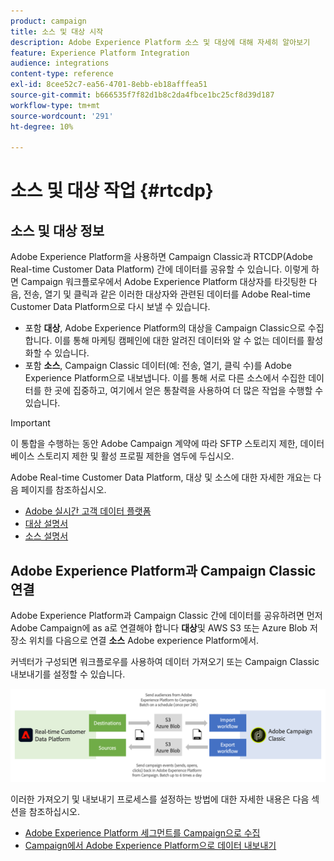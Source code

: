 ```yaml
---
product: campaign
title: 소스 및 대상 시작
description: Adobe Experience Platform 소스 및 대상에 대해 자세히 알아보기
feature: Experience Platform Integration
audience: integrations
content-type: reference
exl-id: 8cee52c7-ea56-4701-8ebb-eb18afffea51
source-git-commit: b666535f7f82d1b8c2da4fbce1bc25cf8d39d187
workflow-type: tm+mt
source-wordcount: '291'
ht-degree: 10%

---
```


# 소스 및 대상 작업 {#rtcdp}



## 소스 및 대상 정보

Adobe Experience Platform을 사용하면 Campaign Classic과 RTCDP(Adobe Real-time Customer Data Platform) 간에 데이터를 공유할 수 있습니다. 이렇게 하면 Campaign 워크플로우에서 Adobe Experience Platform 대상자를 타깃팅한 다음, 전송, 열기 및 클릭과 같은 이러한 대상자와 관련된 데이터를 Adobe Real-time Customer Data Platform으로 다시 보낼 수 있습니다.

* 포함 **대상**, Adobe Experience Platform의 대상을 Campaign Classic으로 수집합니다. 이를 통해 마케팅 캠페인에 대한 알려진 데이터와 알 수 없는 데이터를 활성화할 수 있습니다.
* 포함 **소스**, Campaign Classic 데이터(예: 전송, 열기, 클릭 수)를 Adobe Experience Platform으로 내보냅니다. 이를 통해 서로 다른 소스에서 수집한 데이터를 한 곳에 집중하고, 여기에서 얻은 통찰력을 사용하여 더 많은 작업을 수행할 수 있습니다.

>[!IMPORTANT]
>
>이 통합을 수행하는 동안 Adobe Campaign 계약에 따라 SFTP 스토리지 제한, 데이터베이스 스토리지 제한 및 활성 프로필 제한을 염두에 두십시오.

Adobe Real-time Customer Data Platform, 대상 및 소스에 대한 자세한 개요는 다음 페이지를 참조하십시오.

* [Adobe 실시간 고객 데이터 플랫폼](https://experienceleague.adobe.com/docs/experience-platform/rtcdp/overview.html?lang=ko)
* [대상 설명서](https://experienceleague.adobe.com/docs/experience-platform/destinations/home.html?lang=ko)
* [소스 설명서](https://experienceleague.adobe.com/docs/experience-platform/sources/home.html?lang=ko)

## Adobe Experience Platform과 Campaign Classic 연결

Adobe Experience Platform과 Campaign Classic 간에 데이터를 공유하려면 먼저 Adobe Campaign에 as a로 연결해야 합니다 **대상**&#x200B;및 AWS S3 또는 Azure Blob 저장소 위치를 다음으로 연결 **소스** Adobe experience Platform에서.

커넥터가 구성되면 워크플로우를 사용하여 데이터 가져오기 또는 Campaign Classic 내보내기를 설정할 수 있습니다.

![](assets/rtcdp-schema.png)

이러한 가져오기 및 내보내기 프로세스를 설정하는 방법에 대한 자세한 내용은 다음 섹션을 참조하십시오.

* [Adobe Experience Platform 세그먼트를 Campaign으로 수집](../../integrations/using/ingest-aep-data.md)
* [Campaign에서 Adobe Experience Platform으로 데이터 내보내기](../../integrations/using/export-campaign-data.md)
